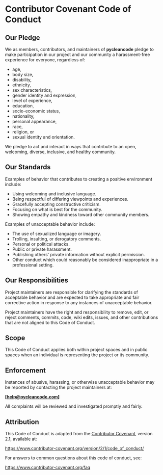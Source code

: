# Contributor Covenant Code of Conduct

## Our Pledge

We as members, contributors, and maintainers of **pycleancode** pledge to make participation in our project and our community a harassment-free experience for everyone, regardless of:

- age,
- body size,
- disability,
- ethnicity,
- sex characteristics,
- gender identity and expression,
- level of experience,
- education,
- socio-economic status,
- nationality,
- personal appearance,
- race,
- religion, or
- sexual identity and orientation.

We pledge to act and interact in ways that contribute to an open, welcoming, diverse, inclusive, and healthy community.

## Our Standards

Examples of behavior that contributes to creating a positive environment include:

- Using welcoming and inclusive language.
- Being respectful of differing viewpoints and experiences.
- Gracefully accepting constructive criticism.
- Focusing on what is best for the community.
- Showing empathy and kindness toward other community members.

Examples of unacceptable behavior include:

- The use of sexualized language or imagery.
- Trolling, insulting, or derogatory comments.
- Personal or political attacks.
- Public or private harassment.
- Publishing others' private information without explicit permission.
- Other conduct which could reasonably be considered inappropriate in a professional setting.

## Our Responsibilities

Project maintainers are responsible for clarifying the standards of acceptable behavior and are expected to take appropriate and fair corrective action in response to any instances of unacceptable behavior.

Project maintainers have the right and responsibility to remove, edit, or reject comments, commits, code, wiki edits, issues, and other contributions that are not aligned to this Code of Conduct.

## Scope

This Code of Conduct applies both within project spaces and in public spaces when an individual is representing the project or its community.

## Enforcement

Instances of abusive, harassing, or otherwise unacceptable behavior may be reported by contacting the project maintainers at:

**[help@pycleancode.com]**

All complaints will be reviewed and investigated promptly and fairly.

## Attribution

This Code of Conduct is adapted from the [Contributor Covenant](https://www.contributor-covenant.org), version 2.1, available at:

https://www.contributor-covenant.org/version/2/1/code_of_conduct/

For answers to common questions about this code of conduct, see:

https://www.contributor-covenant.org/faq
